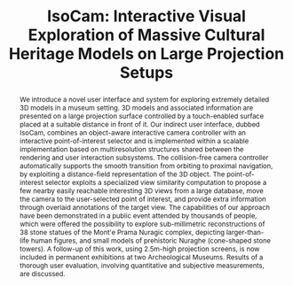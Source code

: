 ---
layout: publication
code: 2014-JOCCH-isocam
title: "IsoCam: Interactive Visual Exploration of Massive Cultural Heritage Models on Large Projection Setups"
authors: Fabio Marton, Marcos Balsa Rodriguez, Fabio Bettio, Marco Agus, Alberto Jaspe-Villanueva, and Enrico Gobbetti
year: 2014
type: Journal full-paper
journal: "ACM Journal on Computing and Cultural Heritage (JOCCH)"
abstract: "We introduce a novel user interface and system for exploring extremely detailed 3D models in a museum setting. 3D models and associated information are presented on a large projection surface controlled by a touch-enabled surface placed at a suitable distance in front of it. Our indirect user interface, dubbed IsoCam, combines an object-aware interactive camera controller with an interactive point-of-interest selector and is implemented within a scalable implementation based on multiresolution structures shared between the rendering and user interaction subsystems. The collision-free camera controller automatically supports the smooth transition from orbiting to proximal navigation, by exploiting a distance-field representation of the 3D object. The point-of-interest selector exploits a specialized view similarity computation to propose a few nearby easily reachable interesting 3D views from a large database, move the camera to the user-selected point of interest, and provide extra information through overlaid annotations of the target view. The capabilities of our approach have been demonstrated in a public event attended by thousands of people, which were offered the possibility to explore sub-millimetric reconstructions of 38 stone statues of the Mont'e Prama Nuragic complex, depicting larger-than-life human figures, and small models of prehistoric Nuraghe (cone-shaped stone towers). A follow-up of this work, using 2.5m-high projection screens, is now included in permanent exhibitions at two Archeological Museums. Results of a thorough user evaluation, involving quantitative and subjective measurements, are discussed."
projects: 
 - Massive models
doi: 10.1145/2611519
lab_website: http://vic.crs4.it/vic/cgi-bin/bib-page.cgi?id=%27Marton:2014:IIV%27
youtube: https://www.youtube.com/watch?v=X4pj8mDWDeU
bibtex_id: 

---